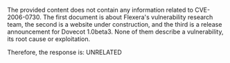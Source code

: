 The provided content does not contain any information related to CVE-2006-0730. The first document is about Flexera's vulnerability research team, the second is a website under construction, and the third is a release announcement for Dovecot 1.0beta3. None of them describe a vulnerability, its root cause or exploitation.

Therefore, the response is: UNRELATED